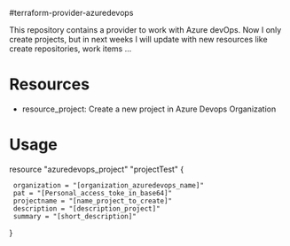 #terraform-provider-azuredevops


This repository contains a provider to work with Azure devOps. Now I only create projects, but in next weeks I will update with new resources like create repositories, work items ...  
# Resources

- resource_project: 
   Create a new project in Azure Devops Organization

# Usage

resource "azuredevops_project" "projectTest" {

     organization = "[organization_azuredevops_name]"
     pat = "[Personal_access_toke_in_base64]"
     projectname = "[name_project_to_create]"
     description = "[description_project]"
     summary = "[short_description]"
}
